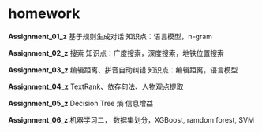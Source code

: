 # homework

**Assignment_01_z**  基于规则生成对话
知识点：语言模型，n-gram

**Assignment_02_z** 搜索
知识点：广度搜索，深度搜索，地铁位置搜索

**Assignment_03_z** 编辑距离、拼音自动纠错
知识点：编辑距离，语言模型

**Assignment_04_z** TextRank、依存句法、人物观点提取

**Assignment_05_z**  Decision Tree 熵 信息增益

**Assignment_06_z** 机器学习二， 数据集划分，XGBoost, ramdom forest, SVM

